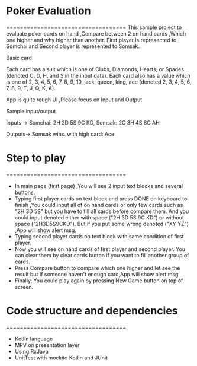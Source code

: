 # Poker Evaluation
===================================
This sample project to evaluate poker cards on hand ,Compare between 2 on hand cards ,Which one higher
and why higher than another.
First player is represented to Somchai and Second player is represented to Somsak.

Basic card

Each card has a suit which is one of Clubs, Diamonds, Hearts,
or Spades (denoted C, D, H, and S in the input data). Each card also has a value which is one
of 2, 3, 4, 5, 6, 7, 8, 9, 10, jack, queen, king, ace (denoted 2, 3, 4, 5, 6, 7, 8, 9, T, J, Q, K, A).

App is quite rough UI ,Please focus on Input and Output

Sample input/output

Inputs ->
Somchai: 2H 3D 5S 9C KD,
Somsak: 2C 3H 4S 8C AH

Outputs->
Somsak wins. with high card: Ace


# Step to play
===================================
- In main page (first page) ,You will see 2 input text blocks and several buttons.
- Typing first player cards on text block and press DONE on keyboard to finish ,You could input all of on hand cards or
  only few cards such as "2H 3D 5S" but you have to fill all cards before compare them.
  And you could input denoted either with space ("2H 3D 5S 9C KD") or without space ("2H3D5S9CKD").
  But if you put some wrong denoted ("XY YZ") ,App will show alert msg.
- Typing second player cards on text block with same condition of first player.
- Now you will see on hand cards of first player and second player.
  You can clear them by clear cards button if you want to fill another group of cards.
- Press Compare button to compare which one higher and let see the result but If someone haven't enough card,App will show alert msg
- Finally, You could play again by pressing New Game button on top of screen.


# Code structure and dependencies
===================================
- Kotlin language
- MPV on presentation layer
- Using RxJava
- UnitTest with mockito Kotlin and JUnit